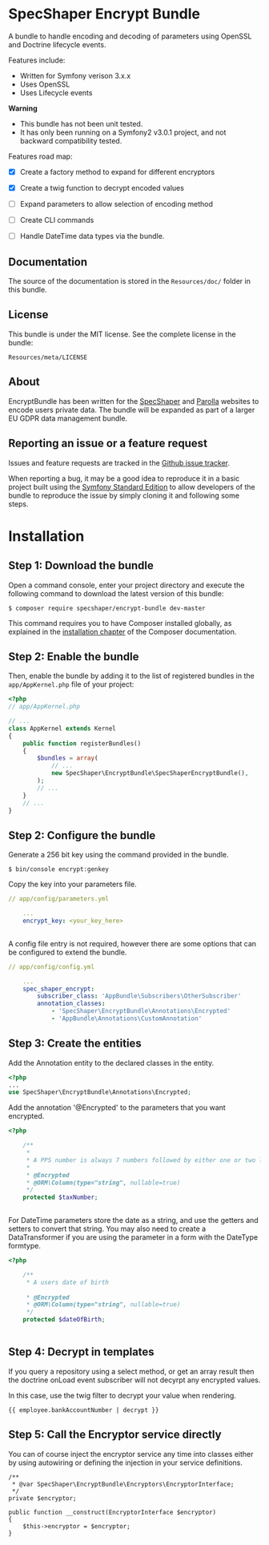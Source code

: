 # SpecShaper Encrypt Bundle

A bundle to handle encoding and decoding of parameters using OpenSSL and Doctrine lifecycle events.  

Features include:

- Written for Symfony verison 3.x.x
- Uses OpenSSL
- Uses Lifecycle events

**Warning**
- This bundle has not been unit tested.
- It has only been running on a Symfony2 v3.0.1 project, and not backward
compatibility tested.

Features road map:

- [x] Create a factory method to expand for different encryptors
- [x] Create a twig function to decrypt encoded values
- [ ] Expand parameters to allow selection of encoding method
- [ ] Create CLI commands
- [ ] Handle DateTime data types via the bundle.


## Documentation

The source of the documentation is stored in the `Resources/doc/` folder
in this bundle.

## License

This bundle is under the MIT license. See the complete license in the bundle:

    Resources/meta/LICENSE

## About

EncryptBundle has been written for the [SpecShaper](http://about.specshaper.com) and [Parolla](http://parolla.ie) websites
to encode users private data. The bundle will be expanded as part of a larger EU GDPR data management bundle.

## Reporting an issue or a feature request

Issues and feature requests are tracked in the [Github issue tracker](https://github.com/mogilvie/HelpBundle/issues).

When reporting a bug, it may be a good idea to reproduce it in a basic project
built using the [Symfony Standard Edition](https://github.com/symfony/symfony-standard)
to allow developers of the bundle to reproduce the issue by simply cloning it
and following some steps.

# Installation

## Step 1: Download the bundle

Open a command console, enter your project directory and execute the
following command to download the latest version of this bundle:

```
$ composer require specshaper/encrypt-bundle dev-master
```

This command requires you to have Composer installed globally, as explained
in the [installation chapter](https://getcomposer.org/doc/00-intro.md)
of the Composer documentation.

## Step 2: Enable the bundle

Then, enable the bundle by adding it to the list of registered bundles
in the `app/AppKernel.php` file of your project:

```php
<?php
// app/AppKernel.php

// ...
class AppKernel extends Kernel
{
    public function registerBundles()
    {
        $bundles = array(
            // ...
            new SpecShaper\EncryptBundle\SpecShaperEncryptBundle(),
        );
        // ...
    }
    // ...
}
```

## Step 2: Configure the bundle

Generate a 256 bit key using the command provided in the bundle.

```
$ bin/console encrypt:genkey
```
 
Copy the key into your parameters file.

```yaml
// app/config/parameters.yml

    ...
    encrypt_key: <your_key_here>
    
```

A config file entry is not required, however there are some options that
can be configured to extend the bundle.

```yaml
// app/config/config.yml

    ...
    spec_shaper_encrypt:
        subscriber_class: 'AppBundle\Subscribers\OtherSubscriber'
        annotation_classes:
            - 'SpecShaper\EncryptBundle\Annotations\Encrypted'
            - 'AppBundle\Annotations\CustomAnnotation'
```   

## Step 3: Create the entities
Add the Annotation entity to the declared classes in the entity.

```php
<?php
...
use SpecShaper\EncryptBundle\Annotations\Encrypted;
```

Add the annotation '@Encrypted' to the parameters that you want encrypted.
```php
<?php

    /**
     *
     * A PPS number is always 7 numbers followed by either one or two letters.
     *
     * @Encrypted
     * @ORM\Column(type="string", nullable=true)
     */
    protected $taxNumber;
   
```

For DateTime parameters store the date as a string, and use the getters and setters
to convert that string.
You may also need to create a DataTransformer if you are using the parameter in a form
with the DateType formtype.

```php
<?php

    /**
     * A users date of birth
     
     * @Encrypted
     * @ORM\Column(type="string", nullable=true)
     */
    protected $dateOfBirth;
   
```
## Step 4: Decrypt in templates

If you query a repository using a select method, or get an array result 
then the doctrine onLoad event subscriber will not decyrpt any encrypted
values.

In this case, use the twig filter to decrypt your value when rendering.

```
{{ employee.bankAccountNumber | decrypt }}
```

## Step 5: Call the Encryptor service directly

You can of course inject the encryptor service any time into classes
either by using autowiring or defining the injection in your service definitions.

```
/**
 * @var SpecShaper\EncryptBundle\Encryptors\EncryptorInterface;
 */
private $encryptor;

public function __construct(EncryptorInterface $encryptor)
{
    $this->encryptor = $encryptor;
}
```
